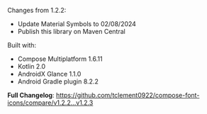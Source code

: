 Changes from 1.2.2:
- Update Material Symbols to 02/08/2024
- Publish this library on Maven Central

Built with:
- Compose Multiplatform 1.6.11
- Kotlin 2.0
- AndroidX Glance 1.1.0
- Android Gradle plugin 8.2.2

**Full Changelog**: https://github.com/tclement0922/compose-font-icons/compare/v1.2.2...v1.2.3